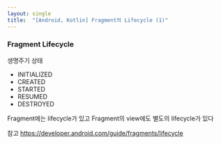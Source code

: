 ```yaml
---
layout: single
title:  "[Android, Kotlin] Fragment의 Lifecycle (1)"
---
```


### Fragment Lifecycle
생명주기 상태
- INITIALIZED
- CREATED
- STARTED
- RESUMED
- DESTROYED

Fragment에는 lifecycle가 있고
Fragment의 view에도 별도의 lifecycle가 있다


참고
https://developer.android.com/guide/fragments/lifecycle
